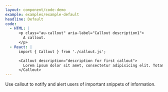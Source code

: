 ```yaml
---
layout: component/code-demo
example: examples/example-default
headline: Default
code:
  - HTML: |
      <p class="au-callout" aria-label="Callout description1">
        A callout.
      </p>
  - React: |
      import { Callout } from './callout.js';

      <Callout description="description for first callout">
        Lorem ipsum dolor sit amet, consectetur adipisicing elit. Totam cupiditate ratione iste blanditiis, asperiores, recusandae, sed natus voluptate.
      </Callout>
---
```


Use callout to notify and alert users of important snippets of information.

